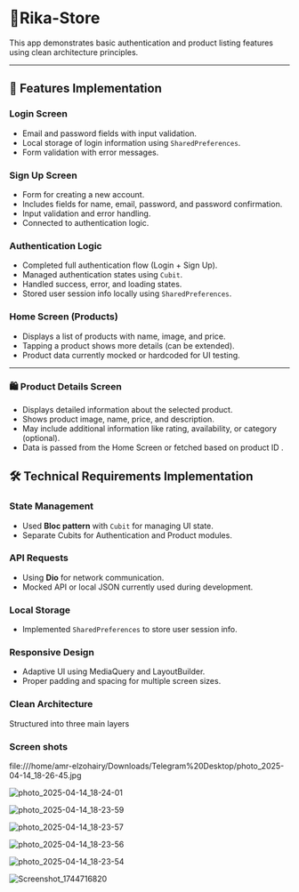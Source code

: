 # 📱Rika-Store

This app demonstrates basic authentication and product listing features using clean architecture principles.

---

## 🔐 Features Implementation

### **Login Screen**

- Email and password fields with input validation.
- Local storage of login information using `SharedPreferences`.
- Form validation with error messages.

### **Sign Up Screen**

- Form for creating a new account.
- Includes fields for name, email, password, and password confirmation.
- Input validation and error handling.
- Connected to authentication logic.

### **Authentication Logic**

- Completed full authentication flow (Login + Sign Up).
- Managed authentication states using `Cubit`.
- Handled success, error, and loading states.
- Stored user session info locally using `SharedPreferences`.

### **Home Screen (Products)**

- Displays a list of products with name, image, and price.
- Tapping a product shows more details (can be extended).
- Product data currently mocked or hardcoded for UI testing.

---

### 🛍️ Product Details Screen

- Displays detailed information about the selected product.
- Shows product image, name, price, and description.
- May include additional information like rating, availability, or category (optional).
- Data is passed from the Home Screen or fetched based on product ID .


## 🛠️ Technical Requirements Implementation

### **State Management**

- Used **Bloc pattern** with `Cubit` for managing UI state.
- Separate Cubits for Authentication and Product modules.

### **API Requests**

- Using **Dio** for network communication.
- Mocked API or local JSON currently used during development.

### **Local Storage**

- Implemented `SharedPreferences` to store user session info.

### **Responsive Design**

- Adaptive UI using MediaQuery and LayoutBuilder.
- Proper padding and spacing for multiple screen sizes.

### **Clean Architecture**

Structured into three main layers

### **Screen shots**


file:///home/amr-elzohairy/Downloads/Telegram%20Desktop/photo_2025-04-14_18-26-45.jpg

![photo_2025-04-14_18-24-01](https://github.com/user-attachments/assets/dbc36b26-dbdd-407f-81c6-7687c1f53ee2) 

![photo_2025-04-14_18-23-59](https://github.com/user-attachments/assets/e8f227db-f631-4f29-a97c-8147646c0c1d)

![photo_2025-04-14_18-23-57](https://github.com/user-attachments/assets/e0ba9f49-2c9a-470b-95e0-24973d54f2b2)

![photo_2025-04-14_18-23-56](https://github.com/user-attachments/assets/6309fc46-cfca-4b8b-8485-6e12a29f4b56)

![photo_2025-04-14_18-23-54](https://github.com/user-attachments/assets/1d4f29e5-db4f-4539-98f3-bfbc6b3a7199)

![Screenshot_1744716820](https://github.com/user-attachments/assets/754742eb-15ff-41ed-912b-3b4b8af0a1d9)


